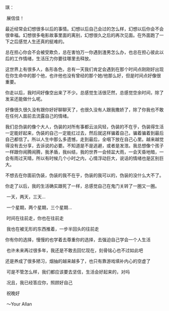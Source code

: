 琪：

​	展信佳！

​	最近经常会幻想很多以后的事情。幻想以后自己会过的怎么样，幻想以后你会不会很幸福。幻想很多电影故事里面的离别，幻想很久之后的再次见面。在外面跑了一下之后感觉人生还真的挺难的。

​	总在担心你会不会被受欺负，总在害怕万一你遇到渣男怎么办，也总在担心彼此以后的工作情绪，生活压力你要往哪里去释放。

​	这世界上有很多人，各形各色，总有一天我们肯定会遇到在那个时间点刚刚好出现在你生命中的那个他，也许他也没有曾经的那个她/他那么好，但是时间点好像很重要。

​	你走以后，我时间好像空出来了不少。总感觉生活很茫然，总感觉空余时间，除了发呆还能做什么呢。

​	好像很久很久没有跟你好好聊聊天了，也很久没有人跟我撒娇了，除了你我也不敢在任何人面前去流露自己的情绪。

​	我们总伪装的像个大人，伪装的对所有事都云淡风轻，伪装的不在乎，伪装得生活一定能好起来，伪装的自己一定能扛过去，然后就这样骗着自己，骗着骗着到最后自己都信了。所以人生中那么多遗憾，走到最后，全咽下放在自己心里。越来越觉得没有去分享，去诉说的必要。不知道是不是逃避，或者是发泄。我总想像个孩子一样跟你闹腾闹腾，我矛盾，我纠结，我的世界一会倾盆大雨，一会天昏地暗，一会有雨过天晴，所以有时候几个小时之内，心情浮动巨大，说话的情绪也是区别巨大。

​	不想去在你面前伪装，伪装的我不在乎，伪装的我可以的，伪装的没什么大不了。

​	你走了以后，我的生活确实跟死了一样，总感觉自己在鬼门关转了一圈又一圈。

​	一天，两天，三天...

​	一个星期，两个星期，三个星期...

​	时间在往前走，你也在往前走

​	我也在被无形的东西推着，一步半回头的往前走

​	你有你的选择，慢慢的也学着去尊重你的选择，去强迫自己学会一个人生活

​	也许未来再过很多年，我还是不敢去回忆现在，刻骨铭心也不过如此吧

​	还是养成了很多陋习，烟抽的越来越多了，也只有靠游戏填补内心的空虚了

​	可是不管怎么样，我们都应该要去坚信，生活会好起来的，对吗

​	况且，我已经答应你，照顾好自己

​	祝晚好

​										～Your Allan

​	



